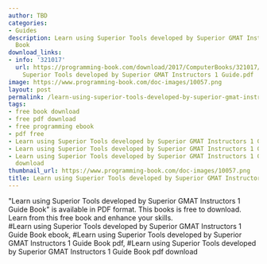 ```yaml
---
author: TBD
categories:
- Guides
description: Learn using Superior Tools developed by Superior GMAT Instructors 1 Guide
  Book
download_links:
- info: '321017'
  url: https://programming-book.com/download/2017/ComputerBooks/321017/Learn using
    Superior Tools developed by Superior GMAT Instructors 1 Guide.pdf
image: https://www.programming-book.com/doc-images/10057.png
layout: post
permalink: /learn-using-superior-tools-developed-by-superior-gmat-instructors-1-guide-book.html
tags:
- free book download
- free pdf download
- free programming ebook
- pdf free
- Learn using Superior Tools developed by Superior GMAT Instructors 1 Guide Book ebook
- Learn using Superior Tools developed by Superior GMAT Instructors 1 Guide Book pdf
- Learn using Superior Tools developed by Superior GMAT Instructors 1 Guide Book pdf
  download
thumbnail_url: https://www.programming-book.com/doc-images/10057.png
title: Learn using Superior Tools developed by Superior GMAT Instructors 1 Guide Book
---
```


 
<div class="item-desc text-justify">
  "Learn using Superior Tools developed by Superior GMAT Instructors 1 Guide Book" is available in PDF format. This books is free to download. Learn from this free book and enhance your skills.
  <br>
  #Learn using Superior Tools developed by Superior GMAT Instructors 1 Guide Book ebook, #Learn using Superior Tools developed by Superior GMAT Instructors 1 Guide Book pdf, #Learn using Superior Tools developed by Superior GMAT Instructors 1 Guide Book pdf download
</div>